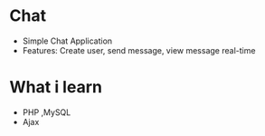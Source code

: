 # Chat
- Simple Chat Application 
- Features: Create user, send message, view message real-time
# What i learn
- PHP ,MySQL
- Ajax
